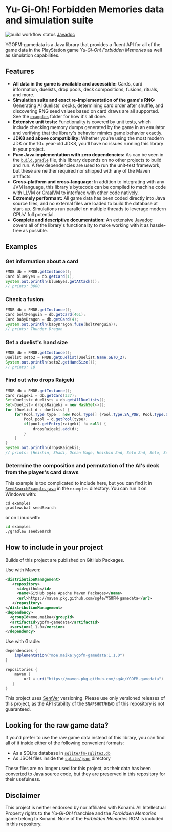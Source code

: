 # Yu-Gi-Oh! Forbidden Memories data and simulation suite
![build workflow status](https://github.com/sg4e/YGOFM-gamedata/actions/workflows/gradle.yml/badge.svg)
[Javadoc](https://sg4e.github.io/YGOFM-gamedata/)

YGOFM-gamedata is a Java library that provides a fluent API for all of the game data in the PlayStation game *Yu-Gi-Oh! Forbidden Memories* as well as simulation capabilities.

## Features

+ **All data in the game is available and accessible:** Cards, card information, duelists, drop pools, deck compositions, fusions, rituals, and more.
+ **Simulation suite and exact re-implementation of the game's RNG:** Generating AI duelists' decks, determining card order after shuffle, and discovering RNG seed values based on card draws are all supported. See the [`examples`](examples/src/main/java/moe/maika/ygofm/gamedata/examples) folder for how it's all done.
+ **Extensive unit tests:** Functionality is covered by unit tests, which include checking memory dumps generated by the game in an emulator and verifying that the library's behavior mimics game behavior exactly.
+ **JDK8 and above compatibility:** Whether you're using the most modern JDK or the 10+ year-old JDK8, you'll have no issues running this library in your project.
+ **Pure Java implementation with zero dependencies:** As can be seen in the [`build.gradle`](build.gradle) file, this library depends on no other projects to build and run. A few dependencies are used to run the unit-test framework, but these are neither required nor shipped with any of the Maven artifacts.
+ **Cross-platform and cross-language:** In addition to integrating with any JVM language, this library's bytecode can be compiled to machine code with LLVM or [GraalVM](https://www.graalvm.org/) to interface with other code natively.
+ **Extremely performant:** All game data has been coded directly into Java source files, and no external files are loaded to build the database at start-up. Simulations run parallel on multiple threads to leverage modern CPUs' full potential.
+ **Complete and descriptive documentation:** An extensive [Javadoc](https://sg4e.github.io/YGOFM-gamedata/) covers all of the library's functionality to make working with it as hassle-free as possible.

## Examples

### Get information about a card
```java
FMDB db = FMDB.getInstance();
Card blueEyes = db.getCard(1);
System.out.println(blueEyes.getAttack());
// prints: 3000
```

### Check a fusion
```java
FMDB db = FMDB.getInstance();
Card boltPenguin = db.getCard(461);
Card babyDragon = db.getCard(4);
System.out.println(babyDragon.fuse(boltPenguin));
// prints: Thunder Dragon
```

### Get a duelist's hand size
```java
FMDB db = FMDB.getInstance();
Duelist seto2 = FMDB.getDuelist(Duelist.Name.SETO_2);
System.out.println(seto2.getHandSize());
// prints: 18
```

### Find out who drops Raigeki
```java
FMDB db = FMDB.getInstance();
Card raigeki = db.getCard(337);
Set<Duelist> duelists = db.getAllDuelists();
Set<Duelist> dropsRaigeki = new HashSet<>();
for (Duelist d : duelists) {
    for(Pool.Type type : new Pool.Type[] {Pool.Type.SA_POW, Pool.Type.SA_TEC, Pool.Type.BCD}) {
        Pool pool = d.getPool(type);
        if(pool.getEntry(raigeki) != null) {
            dropsRaigeki.add(d);
        }
    }
}
System.out.println(dropsRaigeki);
// prints: [Heishin, Shadi, Ocean Mage, Heishin 2nd, Seto 2nd, Seto, Seto 3rd]
```

### Determine the composition and permutation of the AI's deck from the player's card draws
This example is too complicated to include here, but you can find it in [`SeedSearchExample.java`](examples/src/main/java/moe/maika/ygofm/gamedata/examples/SeedSearchExample.java) in the `examples` directory. You can run it on Windows with:
```batch
cd examples
gradlew.bat seedSearch
```
or on Linux with:
```bash
cd examples
./gradlew seedSearch
```

## How to include in your project

Builds of this project are published on GitHub Packages.

Use with Maven:
```xml
<distributionManagement>
   <repository>
     <id>github</id>
     <name>GitHub sg4e Apache Maven Packages</name>
     <url>https://maven.pkg.github.com/sg4e/YGOFM-gamedata</url>
   </repository>
</distributionManagement>
<dependency>
  <groupId>moe.maika</groupId>
  <artifactId>ygofm-gamedata</artifactId>
  <version>1.1.0</version>
</dependency>
```

Use with Gradle:
```groovy
dependencies {
    implementation("moe.maika:ygofm-gamedata:1.1.0")
}

repositories {
    maven {
        url = uri("https://maven.pkg.github.com/sg4e/YGOFM-gamedata")
   }
}
```

This project uses [SemVer](https://semver.org/) versioning. Please use only versioned releases of this project, as the API stability of the `SNAPSHOT`/`HEAD` of this repository is not guaranteed.

## Looking for the raw game data?

If you'd prefer to use the raw game data instead of this library, you can find all of it inside either of the following convenient formats:
+ As a SQLite database in [`sqlite/fm-sqlite3.db`](sqlite/fm-sqlite3.db)
+ As JSON files inside the [`sqlite/json`](sqlite/json) directory

These files are no longer used for this project, as their data has been converted to Java source code, but they are preserved in this repository for their usefulness.

## Disclaimer

This project is neither endorsed by nor affiliated with Konami. All Intellectual Property rights to the *Yu-Gi-Oh!* franchise and the *Forbidden Memories* game belong to Konami. None of the *Forbidden Memories* ROM is included in this repository.
